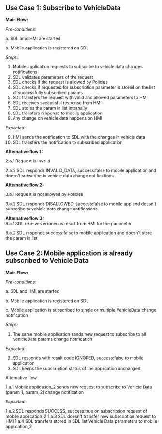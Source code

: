 ## Use Case 1: Subscribe to VehicleData

**Main Flow:**

_Pre-conditions:_

a. SDL amd HMI are started

b. Mobile application is registered on SDL

_Steps:_

1. Mobile application requests to subscribe to vehicle data changes notifications
2. SDL validates parameters of the request
3. SDL checks if the request is allowed by Policies
4. SDL checks if requested for subscribtion parameter is stored on the list of successfully subscribed params
5. SDL transfers the request with valid and allowed parameters to HMI
6. SDL receives succussful response from HMI
7. SDL stores the param in list internally
8. SDL transfers response to mobile application
9. Any change on vehicle data happens on HMI

_Expected:_

9. HMI sends the notification to SDL with the changes in vehicle data
10. SDL transfers the notification to subscribed application



**Alternative flow 1:**

2.a.1 Request is invalid

2.a.2 SDL responds INVALID_DATA, success:false to mobile application and doesn't subscribe to vehicle data change notifications

**Alternative flow 2:**

3.a.1 Request is not allowed by Policies

3.a.2 SDL responds DISALLOWED, success:false to mobile app and doesn't subscribe to vehicle data change notifications  

**Alternative flow 3:**  
6.a.1 SDL receives erroneous result from HMI for the parameter  

6.a.2 SDL responds success:false to mobile application and doesn't store the param in list

## Use Case 2: Mobile application is already subscribed to Vehicle Data

**Main Flow:**

_Pre-conditions:_

a. SDL and HMI are started

b. Mobile application is registered on SDL

c. Mobile application is subscribed to single or multiple VehicleData change notification

_Steps:_

1. The same mobile application sends new request to subscribe to all VehicleData params change notification

_Expected:_

2. SDL responds with result code IGNORED, success:false to mobile application
3. SDL keeps the subscription status of the application unchanged


Alternative flow

1.a.1 Mobile application_2 sends new request to subscribe to Vehicle Data (param_1, param_2) change notification

_Expected:_

1.a.2 SDL responds SUCCESS, success:true on subscription request of mobile application_2
1.a.3 SDL doesn't transfer new subscription request to HMI
1.a.4 SDL transfers stored in SDL list Vehicle Data parameters to mobile application_2  


